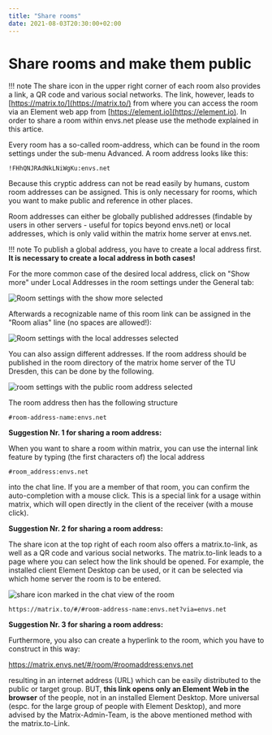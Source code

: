 ```yaml
---
title: "Share rooms"
date: 2021-08-03T20:30:00+02:00
---
```


# Share rooms and make them public

!!! note
    The share icon in the upper right corner of each room also provides a link, a QR code and various social networks. The link, however, leads to [https://matrix.to/](https://matrix.to/) from where you can access the room via an Element web app from [https://element.io](https://element.io). In order to share a room within envs.net please use the methode explained in this artice.

Every room has a so-called room-address, which can be found in the room settings under the sub-menu Advanced. A room address looks like this:

`!FHhQNJRAdNkLNiWgKu:envs.net`

Because this cryptic address can not be read easily by humans, custom room addresses can be assigned. This is only necessary for rooms, which you want to make public and reference in other places.

Room addresses can either be globally published addresses (findable by users in other servers - useful for topics beyond envs.net) or local addresses, which is only valid within the matrix home server at envs.net.

!!! note
    To publish a global address, you have to create a local address first. **It is necessary to create a local address in both cases!**

For the more common case of the desired local address, click on "Show more" under Local Addresses in the room settings under the General tab:

![Room settings with the show more selected](/images/01_Sharing_en.png)

Afterwards a recognizable name of this room link can be assigned in the "Room alias" line (no spaces are allowed!):

![Room settings with the local addresses selected](/images/02_Sharing_en.png)

You can also assign different addresses. If the room address should be published in the room directory of the matrix home server of the TU Dresden, this can be done by the following. 

![room settings with the public room address selected](/images/03_Sharing_en.png)

The room address then has the following structure

`#room-address-name:envs.net`

**Suggestion Nr. 1 for sharing a room address:**

When you want to share a room within matrix, you can use the internal link feature by typing (the first characters of) the local address

`#room_address:envs.net`

into the chat line. If you are a member of that room, you can confirm the auto-completion with a mouse click. This is a special link for a usage within matrix, which will open directly in the client of the receiver (with a mouse click).

**Suggestion Nr. 2 for sharing a room address:**

The share icon at the top right of each room also offers a matrix.to-link, as well as a QR code and various social networks. The matrix.to-link leads to a page where you can select how the link should be opened. For example, the installed client Element Desktop can be used, or it can be selected via which home server the room is to be entered. 

![share icon marked in the chat view of the room](/images/04_Sharing-Button_en.png)

```
https://matrix.to/#/#room-address-name:envs.net?via=envs.net
```

**Suggestion Nr. 3 for sharing a room address:**

Furthermore, you also can create a hyperlink to the room, which you have to construct in this way:

https://matrix.envs.net/#/room/#roomaddress:envs.net

resulting in an internet address (URL) which can be easily distributed to the public or target group. BUT, **this link opens only an Element Web in the browser** of the people, not in an installed Element Desktop. More universal (espc. for the large group of people with Element Desktop), and more advised by the Matrix-Admin-Team, is the above mentioned method with the matrix.to-Link.
